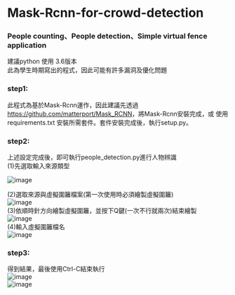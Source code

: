 # Mask-Rcnn-for-crowd-detection
### People counting、People detection、Simple virtual fence application
建議python 使用 3.6版本  
此為學生時期寫出的程式，因此可能有許多漏洞及優化問題
### step1:
此程式為基於Mask-Rcnn運作，因此建議先透過 <https://github.com/matterport/Mask_RCNN>，將Mask-Rcnn安裝完成，或
使用requirements.txt 安裝所需套件。套件安裝完成後，執行setup.py。  
### step2:
上述設定完成後，即可執行people_detection.py進行人物辨識  
(1)先選取輸入來源類型  

![image](https://user-images.githubusercontent.com/71805770/220571005-753f38bf-1696-4685-bf32-04234c706a91.png)  

(2)選取來源與虛擬圍籬檔案(第一次使用時必須繪製虛擬圍籬)  
![image](https://user-images.githubusercontent.com/71805770/220571258-29ad4294-4b1a-4f13-9db3-a80928725fc1.png)  
(3)依順時針方向繪製虛擬圍籬，並按下Q鍵(一次不行就兩次)結束繪製  
![image](https://user-images.githubusercontent.com/71805770/220571965-12d3d61d-433d-4351-8e3a-0c1c72664743.png)  
(4)輸入虛擬圍籬檔名  
![image](https://user-images.githubusercontent.com/71805770/220572252-db19acb6-0443-4e1a-93f2-483055eba32b.png)  
### step3:  
得到結果，最後使用Ctrl-C結束執行  
![image](https://user-images.githubusercontent.com/71805770/220572623-a5242adc-031b-4194-b1e9-67035fb36fc1.png)  
![image](https://user-images.githubusercontent.com/71805770/220572561-2698383e-1b0c-4c15-8908-862a7809bc4c.png)  



